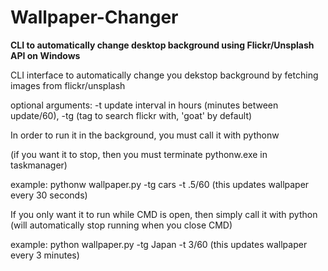 # Wallpaper-Changer
<b>CLI to automatically change desktop background using Flickr/Unsplash API on Windows</b>

CLI interface to automatically change you dekstop background by fetching images from flickr/unsplash

optional arguments: -t update interval in hours (minutes between update/60), -tg (tag to search flickr with, 'goat' by default)

In order to run it in the background, you must call it with pythonw 

(if you want it to stop, then you must terminate pythonw.exe in taskmanager)

example: pythonw wallpaper.py -tg cars -t .5/60 (this updates wallpaper every 30 seconds)

If you only want it to run while CMD is open, then simply call it with python (will automatically stop running when you close CMD)

example: python wallpaper.py -tg Japan -t 3/60  (this updates wallpaper every 3 minutes)
